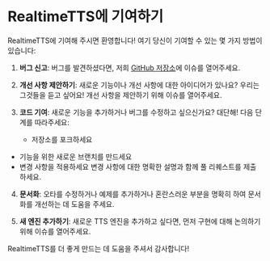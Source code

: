 # RealtimeTTS에 기여하기

RealtimeTTS에 기여해 주시면 환영합니다! 여기 당신이 기여할 수 있는 몇 가지 방법이 있습니다:

1. **버그 신고**: 버그를 발견하셨다면, 저희 [GitHub 저장소](https://github.com/KoljaB/RealtimeTTS/issues)에 이슈를 열어주세요.

2. **개선 사항 제안하기**: 새로운 기능이나 개선 사항에 대한 아이디어가 있나요? 우리는 그것들을 듣고 싶어요! 개선 사항을 제안하기 위해 이슈를 열어주세요.

3. **코드 기여**: 새로운 기능을 추가하거나 버그를 수정하고 싶으신가요? 대단해! 다음 단계를 따라주세요:
   - 저장소를 포크하세요
- 기능을 위한 새로운 브랜치를 만드세요
- 변경 사항을 적용하세요
   변경 사항에 대한 명확한 설명과 함께 풀 리퀘스트를 제출하세요.

4. **문서화**: 오타를 수정하거나 예제를 추가하거나 혼란스러운 부분을 명확히 하여 문서화를 개선하는 데 도움을 주세요.

5. **새 엔진 추가하기**: 새로운 TTS 엔진을 추가하고 싶다면, 먼저 구현에 대해 논의하기 위해 이슈를 열어주세요.


RealtimeTTS를 더 좋게 만드는 데 도움을 주셔서 감사합니다!

